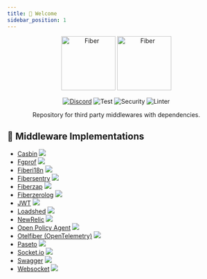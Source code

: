 ```yaml
---
title: 👋 Welcome
sidebar_position: 1
---
```


<div align="center">
  <img height="125" alt="Fiber" src="https://raw.githubusercontent.com/gofiber/contrib/master/.github/logo-dark.svg#gh-dark-mode-only" />
  <img height="125" alt="Fiber" src="https://raw.githubusercontent.com/gofiber/contrib/master/.github/logo.svg#gh-light-mode-only" />
  <br />

[![Discord](https://img.shields.io/discord/704680098577514527?style=flat&label=%F0%9F%92%AC%20discord&color=00ACD7)](https://gofiber.io/discord)
![Test](https://github.com/gofiber/contrib/workflows/Tests/badge.svg)
![Security](https://github.com/gofiber/contrib/workflows/Security/badge.svg)
![Linter](https://github.com/gofiber/contrib/workflows/Linter/badge.svg)

Repository for third party middlewares with dependencies.

</div>

## 📑 Middleware Implementations

* [Casbin](./casbin/README.md) <a href="https://github.com/gofiber/contrib/actions?query=workflow%3A%22Test+Casbin%22"> <img src="https://img.shields.io/github/actions/workflow/status/gofiber/contrib/test-casbin.yml?branch=main&label=%F0%9F%A7%AA%20&style=flat&color=75C46B" /> </a>
* [Fgprof](./fgprof/README.md) <a href="https://github.com/gofiber/contrib/actions?query=workflow%3A%22Test+Fgprof%22"> <img src="https://img.shields.io/github/actions/workflow/status/gofiber/contrib/test-fgprof.yml?branch=main&label=%F0%9F%A7%AA%20&style=flat&color=75C46B" /> </a>
* [Fiberi18n](./fiberi18n/README.md) <a href="https://github.com/gofiber/contrib/actions?query=workflow%3A%22Test+fiberi18n%22"> <img src="https://img.shields.io/github/actions/workflow/status/gofiber/contrib/test-fiberi18n.yml?branch=main&label=%F0%9F%A7%AA%20&style=flat&color=75C46B" /> </a>
* [Fibersentry](./fibersentry/README.md) <a href="https://github.com/gofiber/contrib/actions?query=workflow%3A%22Test+fibersentry%22"> <img src="https://img.shields.io/github/actions/workflow/status/gofiber/contrib/test-fibersentry.yml?branch=main&label=%F0%9F%A7%AA%20&style=flat&color=75C46B" /> </a>
* [Fiberzap](./fiberzap/README.md) <a href="https://github.com/gofiber/contrib/actions?query=workflow%3A%22Test+fiberzap%22"> <img src="https://img.shields.io/github/actions/workflow/status/gofiber/contrib/test-fiberzap.yml?branch=main&label=%F0%9F%A7%AA%20&style=flat&color=75C46B" /> </a>
* [Fiberzerolog](./fiberzerolog/README.md) <a href="https://github.com/gofiber/contrib/actions?query=workflow%3A%22Test+fiberzerolog%22"> <img src="https://img.shields.io/github/actions/workflow/status/gofiber/contrib/test-fiberzerolog.yml?branch=main&label=%F0%9F%A7%AA%20&style=flat&color=75C46B" /> </a>
* [JWT](./jwt/README.md) <a href="https://github.com/gofiber/contrib/actions?query=workflow%3A%22Test+jwt%22"> <img src="https://img.shields.io/github/actions/workflow/status/gofiber/contrib/test-jwt.yml?branch=main&label=%F0%9F%A7%AA%20&style=flat&color=75C46B" /> </a>
* [Loadshed](./loadshed/README.md) <a href="https://github.com/gofiber/contrib/actions?query=workflow%3A%22Test+Loadshed%22"> <img src="https://img.shields.io/github/actions/workflow/status/gofiber/contrib/test-loadshed.yml?branch=main&label=%F0%9F%A7%AA%20&style=flat&color=75C46B" /> </a>
* [NewRelic](./fibernewrelic/README.md) <a href="https://github.com/gofiber/contrib/actions?query=workflow%3A%22Test+fibernewrelic%22"> <img src="https://img.shields.io/github/actions/workflow/status/gofiber/contrib/test-fibernewrelic.yml?branch=main&label=%F0%9F%A7%AA%20&style=flat&color=75C46B" /> </a>
* [Open Policy Agent](./opafiber/README.md) <a href="https://github.com/gofiber/contrib/actions?query=workflow%3A%22Test+opafiber%22"> <img src="https://img.shields.io/github/actions/workflow/status/gofiber/contrib/test-opafiber.yml?branch=main&label=%F0%9F%A7%AA%20&style=flat&color=75C46B" /> </a>
* [Otelfiber (OpenTelemetry)](./otelfiber/README.md) <a href="https://github.com/gofiber/contrib/actions?query=workflow%3A%22Test+otelfiber%22"> <img src="https://img.shields.io/github/actions/workflow/status/gofiber/contrib/test-otelfiber.yml?branch=main&label=%F0%9F%A7%AA%20&style=flat&color=75C46B" /> </a>
* [Paseto](./paseto/README.md) <a href="https://github.com/gofiber/contrib/actions?query=workflow%3A%22Test+paseto%22"> <img src="https://img.shields.io/github/actions/workflow/status/gofiber/contrib/test-paseto.yml?branch=main&label=%F0%9F%A7%AA%20&style=flat&color=75C46B" /> </a>
* [Socket.io](./socketio/README.md) <a href="https://github.com/gofiber/contrib/actions?query=workflow%3A%22Test+socketio%22"> <img src="https://img.shields.io/github/actions/workflow/status/gofiber/contrib/test-socketio.yml?branch=main&label=%F0%9F%A7%AA%20&style=flat&color=75C46B" /> </a>
* [Swagger](./swagger/README.md) <a href="https://github.com/gofiber/contrib/actions?query=workflow%3A%22Test+swagger%22"> <img src="https://img.shields.io/github/actions/workflow/status/gofiber/contrib/test-swagger.yml?branch=main&label=%F0%9F%A7%AA%20&style=flat&color=75C46B" /> </a>
* [Websocket](./websocket/README.md) <a href="https://github.com/gofiber/contrib/actions?query=workflow%3A%22Test+websocket%22"> <img src="https://img.shields.io/github/actions/workflow/status/gofiber/contrib/test-websocket.yml?branch=main&label=%F0%9F%A7%AA%20&style=flat&color=75C46B" /> </a>
